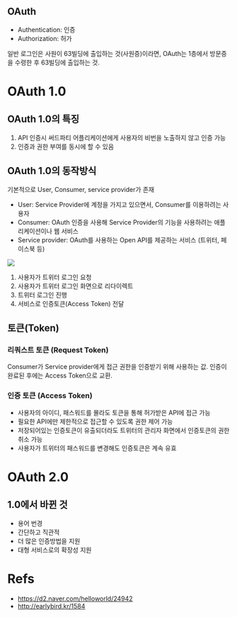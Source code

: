 OAuth
---

- Authentication: 인증
- Authorization: 허가

일반 로그인은 사원이 63빌딩에 출입하는 것(사원증)이라면, OAuth는 1층에서 방문증을 수령한 후 63빌딩에 출입하는 것.

# OAuth 1.0

## OAuth 1.0의 특징
1. API 인증시 써드파티 어플리케이션에게 사용자의 비번을 노출하지 않고 인증 가능
2. 인증과 권한 부여를 동시에 할 수 있음

## OAuth 1.0의 동작방식
기본적으로 User, Consumer, service provider가 존재

- User: Service Provider에 계정을 가지고 있으면서, Consumer를 이용하려는 사용자
- Consumer: OAuth 인증을 사용해 Service Provider의 기능을 사용하려는 애플리케이션이나 웹 서비스
- Service provider: OAuth를 사용하는 Open API를 제공하는 서비스 (트위터, 페이스북 등)

![](https://swalloow.github.io/assets/images/oauth1_triangle.png)

1. 사용자가 트위터 로그인 요청
2. 사용자가 트위터 로그인 화면으로 리다이렉트
3. 트위터 로그인 진행
4. 서비스로 인증토큰(Access Token) 전달

## 토큰(Token)

### 리쿼스트 토큰 (Request Token)
Consumer가 Service provider에게 접근 권한을 인증받기 위해 사용하는 값. 인증이 완료된 후에는 Access Token으로 교환.

### 인증 토큰 (Access Token)
- 사용자의 아이디, 패스워드를 몰라도 토큰을 통해 허가받은 API에 접근 가능
- 필요한 API에만 제한적으로 접근할 수 있도록 권한 제어 가능
- 저장되어있는 인증토큰이 유출되더라도 트위터의 관리자 화면에서 인증토큰의 권한 취소 가능
- 사용자가 트위터의 패스워드를 변경해도 인증토큰은 계속 유효

# OAuth 2.0

## 1.0에서 바뀐 것
- 용어 번경
- 간단하고 직관적
- 더 많은 인증방법을 지원
- 대형 서비스로의 확장성 지원


# Refs
- https://d2.naver.com/helloworld/24942
- http://earlybird.kr/1584